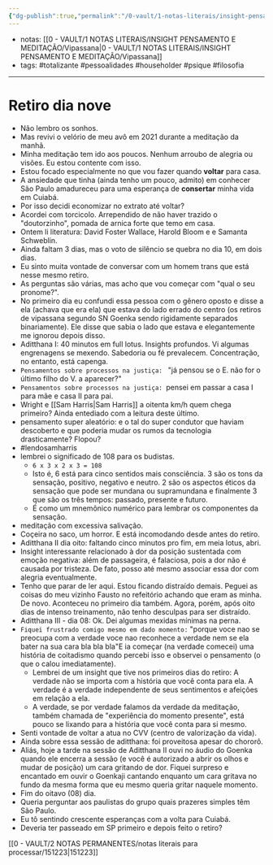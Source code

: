```yaml
---
{"dg-publish":true,"permalink":"/0-vault/1-notas-literais/insight-pensamento-e-meditacao/141223/","tags":["totalizante","pessoalidades","householder","psique","filosofia","lendosamharris"],"dgHomeLink":true,"dgShowLocalGraph":true,"dgShowFileTree":true,"dgEnableSearch":true,"noteIcon":""}
---
```


- notas: [[0 - VAULT/1 NOTAS LITERAIS/INSIGHT PENSAMENTO E MEDITAÇÃO/Vipassana\|0 - VAULT/1 NOTAS LITERAIS/INSIGHT PENSAMENTO E MEDITAÇÃO/Vipassana]]
- tags: #totalizante #pessoalidades #householder #psique #filosofia 

---
# Retiro dia nove

- Não lembro os sonhos.
- Mas revivi o velório de meu avô em 2021 durante a meditação da manhã.
- Minha meditação tem ido aos poucos. Nenhum arroubo de alegria ou visões. Eu estou contente com isso. 
- Estou focado especialmente no que vou fazer quando **voltar** para casa.
- A ansiedade que tinha (ainda tenho um pouco, admito) em conhecer São Paulo amadureceu para uma esperança de **consertar** minha vida em Cuiabá.
- Por isso decidi economizar no extrato até voltar?
- Acordei com torcicolo. Arrependido de não haver trazido o "doutorzinho", pomada de arnica forte que temo em casa.
- Ontem li literatura: David Foster Wallace, Harold Bloom e e Samanta Schweblin.
- Ainda faltam 3 dias, mas o voto de silêncio se quebra no dia 10, em dois dias.
- Eu sinto muita vontade de conversar com um homem trans que está nesse mesmo retiro.
- As perguntas são várias, mas acho que vou começar com "qual o seu pronome?".
- No primeiro dia eu confundi essa pessoa com o gênero oposto e disse a ela (achava que era ela) que estava do lado errado do centro (os retiros de vipassana segundo SN Goenka sendo rigidamente separados binariamente). Ele disse que sabia o lado que estava e elegantemente me ignorou depois disso. 
- Aditthana I: 40 minutos em full lotus. Insights profundos. Vi algumas engrenagens se mexendo. Sabedoria ou fé prevalecem. Concentração, no entanto, está capenga.
- ``Pensamentos sobre processos na justiça: `` "já pensou se o E. não for o último filho do V. a aparecer?" 
- ``Pensamentos sobre processos na justiça: ``pensei em passar a casa I para mãe e casa II para pai.
- Wright e [[Sam Harris\|Sam Harris]] a oitenta km/h quem chega primeiro? Ainda entediado com a leitura deste último.
- pensamento super aleatório: e o tal do super condutor que haviam descoberto e que poderia mudar os rumos da tecnologia drasticamente? Flopou?
- #lendosamharris 
- lembrei o significado de 108 para os budistas.
	- ```6 x 3 x 2 x 3 = 108 ``` 
	- Isto é, 6 está para cinco sentidos mais consciência. 3 são os tons da sensação, positivo, negativo e neutro. 2 são os aspectos éticos da sensação que pode ser mundana ou supramundana e finalmente 3 que são os três tempos: passado, presente e futuro.
	- É como um mnemônico numérico para lembrar os componentes da sensação.
- meditação com excessiva salivação.
- Coçeira no saco, um horror. E está incomodando desde antes do retiro.
- Aditthana II dia oito: faltando cinco minutos pro fim, em meia lotus, abri.
- Insight interessante relacionado à dor da posição sustentada com emoção negativa: além de passageira, é falaciosa, pois a dor não é causada por tristeza. De fato, posso até mesmo associar essa dor com alegria eventualmente.
- Tenho que parar de ler aqui. Estou ficando distraído demais. Peguei as coisas do meu vizinho Fausto no refeitório achando que eram as minha. De novo. Aconteceu no primeiro dia também. Agora, porém, após oito dias de intenso treinamento, não tenho desculpas para ser distraído.
- Aditthana III - dia 08: Ok. Dei algumas mexidas mínimas na perna. 
- ``Fiquei frustrado comigo mesmo em dado momento:`` "porque voce nao se preocupa com a verdade voce nao reconhece a verdade nem se ela bater na sua cara bla bla bla"E ia começar (na verdade comecei) uma história de coitadismo quando percebi isso e observei o pensamento (o que o calou imediatamente). 
	- Lembrei de um insight que tive nos primeiros dias do retiro: A verdade não se importa com a história que você conta para ela. A verdade é a verdade independente de seus sentimentos e afeições em relação a ela. 
	- A verdade, se por verdade falamos da verdade da meditação, também chamada de "experiência do momento presente", está pouco se lixando para a história que você conta para si mesmo.
- Senti vontade de voltar a atua no CVV (centro de valorização da vida).
- Ainda sobre essa sessão de aditthana: foi proveitosa apesar do chororô.
- Aliás, hoje a tarde na sessão de Aditthana II ouvi no áudio do Goenka quando ele encerra a sessão (e você é autorizado a abrir os olhos e mudar de posição) um cara gritando de dor. Fiquei surpreso e encantado em ouvir o Goenkaji cantando enquanto um cara gritava no fundo da mesma forma que eu mesmo queria gritar naquele momento.
- Fim do oitavo (08) dia.
- Queria perguntar aos paulistas do grupo quais prazeres simples têm São Paulo.
- Eu tô sentindo crescente esperanças com a volta para Cuiabá. 
- Deveria ter passeado em SP primeiro e depois feito o retiro?

[[0 - VAULT/2 NOTAS PERMANENTES/notas literais para processar/151223\|151223]]
